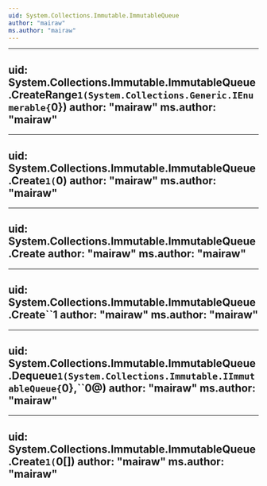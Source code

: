 ```yaml
---
uid: System.Collections.Immutable.ImmutableQueue
author: "mairaw"
ms.author: "mairaw"
---
```


---
uid: System.Collections.Immutable.ImmutableQueue.CreateRange``1(System.Collections.Generic.IEnumerable{``0})
author: "mairaw"
ms.author: "mairaw"
---

---
uid: System.Collections.Immutable.ImmutableQueue.Create``1(``0)
author: "mairaw"
ms.author: "mairaw"
---

---
uid: System.Collections.Immutable.ImmutableQueue.Create
author: "mairaw"
ms.author: "mairaw"
---

---
uid: System.Collections.Immutable.ImmutableQueue.Create``1
author: "mairaw"
ms.author: "mairaw"
---

---
uid: System.Collections.Immutable.ImmutableQueue.Dequeue``1(System.Collections.Immutable.IImmutableQueue{``0},``0@)
author: "mairaw"
ms.author: "mairaw"
---

---
uid: System.Collections.Immutable.ImmutableQueue.Create``1(``0[])
author: "mairaw"
ms.author: "mairaw"
---
